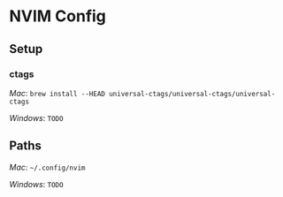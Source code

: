# NVIM Config
## Setup
### ctags
*Mac*: `brew install --HEAD universal-ctags/universal-ctags/universal-ctags`

*Windows*: `TODO`

## Paths
*Mac*: `~/.config/nvim`

*Windows*: `TODO`


